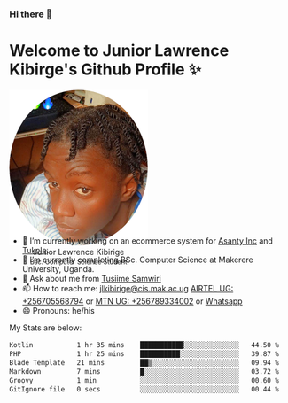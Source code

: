 ### Hi there 👋 
# Welcome to Junior Lawrence Kibirge's Github Profile ✨
 
<p align="center" style="border-radius:50%;width:250px;height:250px;">
  <img src="https://github.com/juniorkibirige/juniorkibirige/blob/main/cropped-twitter-pp.png" 
       alt="Profile picture from Twitter" /></br>
  <span align="center">Junior Lawrence Kibirige</span><br/>
  <small align="center" font-size="15">Bsc. Computer Science Student</small>
</p>

- 🔭 I’m currently working on an ecommerce system for [Asanty Inc](https://asanty.africa) and [Tukole](https://app.tukole.ug).
- 🌱 I’m currently completing BSc. Computer Science at Makerere University, Uganda.
- 💬 Ask about me from [Tusiime Samwiri](mailto:stusiime@asanty.africa)
- 📫 How to reach me: [jlkibirige@cis.mak.ac.ug](mailto:juniorkibirige@students.mak.ac.ug) [AIRTEL UG: +256705568794](tel:+256705568794) or [MTN UG: +256789334002](tel:+256789334002) or [Whatsapp](tel:+17602847072)
- 😄 Pronouns: he/his

My Stats are below:

<!--START_SECTION:waka-->

```text
Kotlin           1 hr 35 mins    ███████████░░░░░░░░░░░░░░   44.50 %
PHP              1 hr 25 mins    ██████████░░░░░░░░░░░░░░░   39.87 %
Blade Template   21 mins         ██▒░░░░░░░░░░░░░░░░░░░░░░   09.94 %
Markdown         7 mins          █░░░░░░░░░░░░░░░░░░░░░░░░   03.72 %
Groovy           1 min           ░░░░░░░░░░░░░░░░░░░░░░░░░   00.60 %
GitIgnore file   0 secs          ░░░░░░░░░░░░░░░░░░░░░░░░░   00.44 %
```

<!--END_SECTION:waka-->
